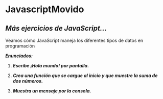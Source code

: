 # JavascriptMovido
## **_Más ejercicios de JavaScript..._**

Veamos cómo JavaScript maneja los diferentes tipos de datos en programación

**_Enunciados:_**

1. **_Escribe ¡Hola mundo! por pantalla._**

2. **_Crea una función que se cargue al inicio 
y que muestre la suma de dos números._**

3. **_Muestra un mensaje por la consola._**

